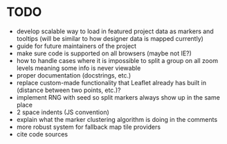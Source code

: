 # TODO
- develop scalable way to load in featured project data as markers and tooltips (will be similar to how designer data is mapped currently)
- guide for future maintainers of the project
- make sure code is supported on all browsers (maybe not IE?)
- how to handle cases where it is impossible to split a group on all zoom levels meaning some info is never viewable
- proper documentation (docstrings, etc.)
- replace custom-made functionality that Leaflet already has built in (distance between two points, etc.)? 
- implement RNG with seed so split markers always show up in the same place
- 2 space indents (JS convention)
- explain what the marker clustering algorithm is doing in the comments
- more robust system for fallback map tile providers
- cite code sources